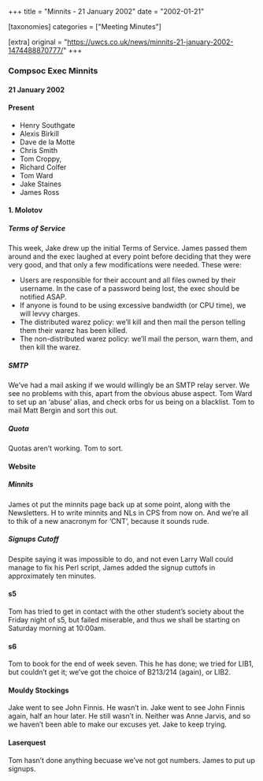 +++
title = "Minnits - 21 January 2002"
date = "2002-01-21"

[taxonomies]
categories = ["Meeting Minutes"]

[extra]
original = "https://uwcs.co.uk/news/minnits-21-january-2002-1474488870777/"
+++

### Compsoc Exec Minnits

#### 21 January 2002

#### Present

  - Henry Southgate
  - Alexis Birkill
  - Dave de la Motte
  - Chris Smith
  - Tom Croppy,
  - Richard Colfer
  - Tom Ward
  - Jake Staines
  - James Ross

#### 1\. Molotov

##### Terms of Service

This week, Jake drew up the initial Terms of Service. James passed them around and the exec laughed at every point before deciding that they were very good, and that only a few modifications were needed. These were:

  - Users are responsible for their account and all files owned by their username. In the case of a password being lost, the exec should be notified ASAP.
  - If anyone is found to be using excessive bandwidth (or CPU time), we will levvy charges.
  - The distributed warez policy: we’ll kill and then mail the person telling them their warez has been killed.
  - The non-distributed warez policy: we’ll mail the person, warn them, and then kill the warez.

##### SMTP

We’ve had a mail asking if we would willingly be an SMTP relay server. We see no problems with this, apart from the obvious abuse aspect. Tom Ward to set up an ‘abuse’ alias, and check orbs for us being on a blacklist. Tom to mail Matt Bergin and sort this out.

##### Quota

Quotas aren’t working. Tom to sort.

#### Website

##### Minnits

James ot put the minnits page back up at some point, along with the Newsletters. H to write minnits and NLs in CPS from now on. And we’re all to thik of a new anacronym for ‘CNT’, because it sounds rude.

##### Signups Cutoff

Despite saying it was impossible to do, and not even Larry Wall could manage to fix his Perl script, James added the signup cuttofs in approximately ten minutes.

#### s5

Tom has tried to get in contact with the other student’s society about the Friday night of s5, but failed miserable, and thus we shall be starting on Saturday morning at 10:00am.

#### s6

Tom to book for the end of week seven. This he has done; we tried for LIB1, but couldn’t get it; we’ve got the choice of B213/214 (again), or LIB2.

#### Mouldy Stockings

Jake went to see John Finnis. He wasn’t in. Jake went to see John Finnis again, half an hour later. He still wasn’t in. Neither was Anne Jarvis, and so we haven’t been able to make our excuses yet. Jake to keep trying.

#### Laserquest

Tom hasn’t done anything becuase we’ve not got numbers. James to put up signups.
